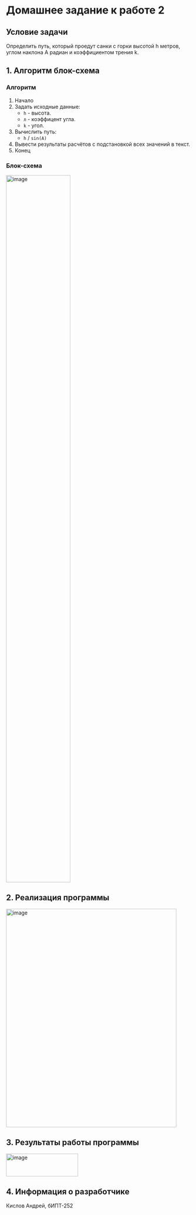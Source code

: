# Домашнее задание к работе 2 #
## Условие задачи ##
Определить путь, который проедут санки с горки высотой h метров, углом наклона А радиан и коэффициентом трения k.
## 1. Алгоритм блок-схема ##
### Алгоритм ###
1. Начало
2. Задать исходные данные:
   * ``` h ``` - высота.
   * ``` л ``` - коэффицент угла.
   * ``` k ``` - угол.
3. Вычислить путь:
   * ``` h ``` / ``` sin(A) ```
4. Вывести результаты расчётов с подстановкой всех значений в текст.
5. Конец
### Блок-схема ###
<img width="175" height="1924" alt="image" src="https://github.com/user-attachments/assets/583b4713-8dff-4c31-87df-55af4f91d922" />


## 2. Реализация программы ##
<img width="464" height="594" alt="image" src="https://github.com/user-attachments/assets/4f401346-5b58-44df-85b7-45ab513e5fe8" />


## 3. Результаты работы программы ##
<img width="196" height="62" alt="image" src="https://github.com/user-attachments/assets/933349c7-5d99-4c1e-8b4d-99f289b9bbbf" />


## 4. Информация о разработчике ##
Кислов Андрей, бИПТ-252
